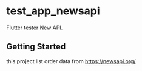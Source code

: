 # test_app_newsapi

Flutter tester New API.

## Getting Started

this project list order data from https://newsapi.org/


